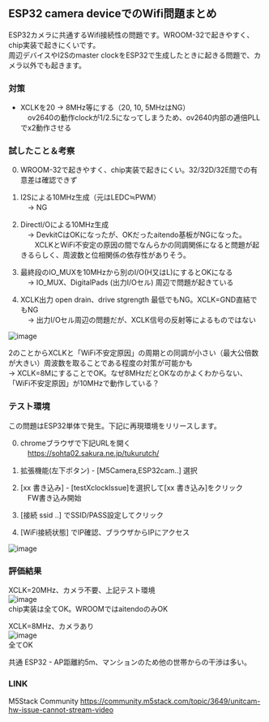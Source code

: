 ## ESP32 camera deviceでのWifi問題まとめ

ESP32カメラに共通するWifi接続性の問題です。WROOM-32で起きやすく、chip実装で起きにくいです。  
周辺デバイスやI2Sのmaster clockをESP32で生成したときに起きる問題で、カメラ以外でも起きます。

### 対策
- XCLKを20 → 8MHz等にする（20, 10, 5MHzはNG）  
　ov2640の動作clockが1/2.5になってしまうため、ov2640内部の逓倍PLLでx2動作させる  
 
### 試したこと＆考察
0. WROOM-32で起きやすく、chip実装で起きにくい。32/32D/32E間での有意差は確認できず
 
1. I2Sによる10MHz生成（元はLEDC≒PWM）  
　→ NG
 
2. DirectI/Oによる10MHz生成  
　→ DevkitCはOKになったが、OKだったaitendo基板がNGになった。  
　　XCLKとWiFi不安定の原因の間でなんらかの同調関係になると問題が起きるらしく、周波数と位相関係の依存性がありそう。
 
3. 最終段のIO_MUXを10MHzから別のI/O(H又はL)にするとOKになる  
　→ IO_MUX、DigitalPads (出力I/Oセル) 周辺で問題が起きている
 
4. XCLK出力 open drain、drive stgrength 最低でもNG。XCLK=GND直結でもNG  
　→ 出力I/Oセル周辺の問題だが、XCLK信号の反射等によるものではない
 
![image](https://user-images.githubusercontent.com/43091864/139958515-1955829e-33e9-46d8-92dd-43f9bbea1107.png)
 
2のことからXCLKと「WiFi不安定原因」の周期との同調が小さい（最大公倍数が大きい）周波数を取ることである程度の対策が可能かも  
→ XCLK=8MにすることでOK。なぜ8MHzだとOKなのかよくわからない、「WiFi不安定原因」が10MHzで動作している？

### テスト環境
この問題はESP32単体で発生。下記に再現環境をリリースします。

0. chromeブラウザで下記URLを開く  
　https://sohta02.sakura.ne.jp/tukurutch/

1. 拡張機能(左下ボタン) - [M5Camera,ESP32cam..] 選択

2. [xx 書き込み] - [testXclockIssue]を選択して[xx 書き込み]をクリック  
　FW書き込み開始

3. [接続 ssid ..] でSSID/PASS設定してクリック

4. [WiFi接続状態] でIP確認、ブラウザからIPにアクセス

![image](https://user-images.githubusercontent.com/43091864/139959400-63dfa8a6-8645-49a1-835b-4aa013128257.png)
 
### 評価結果

XCLK=20MHz、カメラ不要、上記テスト環境  
![image](https://user-images.githubusercontent.com/43091864/139960909-c1bd90ec-0595-44d1-afe3-67e02874f64c.png)    
chip実装は全てOK。WROOMではaitendoのみOK

XCLK=8MHz、カメラあり  
![image](https://user-images.githubusercontent.com/43091864/139968956-ddacb4a7-6586-4c5f-9791-48acfc9d95fe.png)  
全てOK

共通
ESP32 - AP距離約5m、マンションのため他の世帯からの干渉は多い。

### LINK
M5Stack Community https://community.m5stack.com/topic/3649/unitcam-hw-issue-cannot-stream-video
